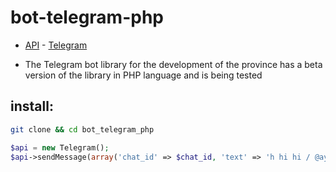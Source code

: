 # bot-telegram-php

  
 - [API](https://core.telegram.org/bots/api) - [Telegram](https://t.me/ayhan_dev)

  - The Telegram bot library for the development of the province has a beta version of the library in PHP language and is being tested


## install:
```bash
git clone && cd bot_telegram_php 

```



  ```php
$api = new Telegram();
$api->sendMessage(array('chat_id' => $chat_id, 'text' => 'h hi hi / @ayhan_dev'));
```
